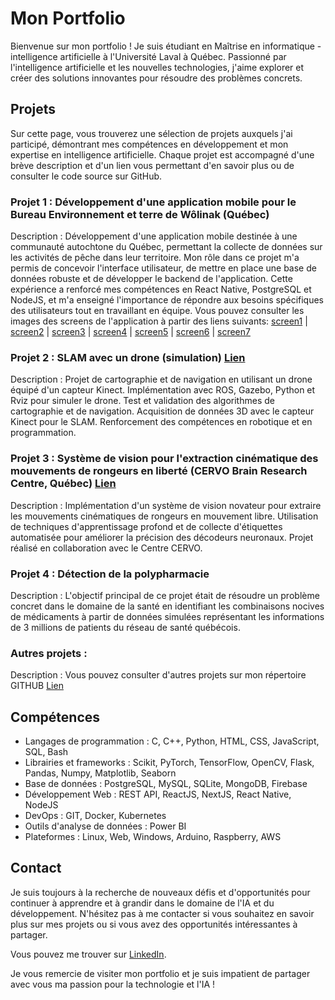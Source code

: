 # Mon Portfolio

Bienvenue sur mon portfolio ! Je suis étudiant en Maîtrise en informatique - intelligence artificielle à l'Université Laval à Québec. Passionné par l'intelligence artificielle et les nouvelles technologies, j'aime explorer et créer des solutions innovantes pour résoudre des problèmes concrets.

## Projets

Sur cette page, vous trouverez une sélection de projets auxquels j'ai participé, démontrant mes compétences en développement et mon expertise en intelligence artificielle. Chaque projet est accompagné d'une brève description et d'un lien vous permettant d'en savoir plus ou de consulter le code source sur GitHub.

### Projet 1 : Développement d'une application mobile pour le Bureau Environnement et terre de Wôlinak (Québec) 

Description : Développement d'une application mobile destinée à une communauté autochtone du Québec, permettant la collecte de données sur les activités de pêche dans leur territoire. Mon rôle dans ce projet m'a permis de concevoir l'interface utilisateur, de mettre en place une base de données robuste et de développer le backend de l'application. Cette expérience a renforcé mes compétences en React Native, PostgreSQL et NodeJS, et m'a enseigné l'importance de répondre aux besoins spécifiques des utilisateurs tout en travaillant en équipe.
Vous pouvez consulter les images des screens de l'application à partir des liens suivants: [screen1](https://raw.githubusercontent.com/morou34/portfolio/main/carnet-app-images/Screenshot_20230727_144744_Expo%20Go.jpg) | [screen2](https://raw.githubusercontent.com/morou34/portfolio/main/carnet-app-images/Screenshot_20230727_144753_Expo%20Go.jpg) | [screen3](https://raw.githubusercontent.com/morou34/portfolio/main/carnet-app-images/Screenshot_20230727_144802_Expo%20Go.jpg) | [screen4](https://raw.githubusercontent.com/morou34/portfolio/main/carnet-app-images/Screenshot_20230727_144813_Expo%20Go.jpg) | [screen5](https://raw.githubusercontent.com/morou34/portfolio/main/carnet-app-images/Screenshot_20230727_144909_Expo%20Go.jpg) | [screen6](https://raw.githubusercontent.com/morou34/portfolio/main/carnet-app-images/Screenshot_20230727_144937_Expo%20Go.jpg) | [screen7](https://raw.githubusercontent.com/morou34/portfolio/main/carnet-app-images/Screenshot_20230727_145003_Expo%20Go.jpg)


### Projet 2 : SLAM avec un drone (simulation) [Lien](https://github.com/morou34/Navigation-of-an-Autonomous-Differential-Drive-Robot)

Description : Projet de cartographie et de navigation en utilisant un drone équipé d'un capteur Kinect. Implémentation avec ROS, Gazebo, Python et Rviz pour simuler le drone. Test et validation des algorithmes de cartographie et de navigation. Acquisition de données 3D avec le capteur Kinect pour le SLAM. Renforcement des compétences en robotique et en programmation.

### Projet 3 : Système de vision pour l'extraction cinématique des mouvements de rongeurs en liberté (CERVO Brain Research Centre, Québec) [Lien](https://drive.google.com/file/d/1QMRhIVTQN50q__fOXKI4WeQVAq_UELuD/view?usp=sharing)

Description : Implémentation d'un système de vision novateur pour extraire les mouvements cinématiques de rongeurs en mouvement libre. Utilisation de techniques d'apprentissage profond et de collecte d'étiquettes automatisée pour améliorer la précision des décodeurs neuronaux. Projet réalisé en collaboration avec le Centre CERVO.

### Projet 4 : Détection de la polypharmacie

Description : L'objectif principal de ce projet était de résoudre un problème concret dans le domaine de la santé en identifiant les combinaisons nocives de médicaments à partir de données simulées représentant les informations de 3 millions de patients du réseau de santé québécois.

### Autres projets : 
Description : Vous pouvez consulter d'autres projets sur mon répertoire GITHUB [Lien](https://github.com/morou34?tab=repositories)

## Compétences

- Langages de programmation : C, C++, Python, HTML, CSS, JavaScript, SQL, Bash
- Librairies et frameworks : Scikit, PyTorch, TensorFlow, OpenCV, Flask, Pandas, Numpy, Matplotlib, Seaborn
- Base de données : PostgreSQL, MySQL, SQLite, MongoDB, Firebase
- Développement Web : REST API, ReactJS, NextJS, React Native, NodeJS
- DevOps : GIT, Docker, Kubernetes
- Outils d'analyse de données : Power BI
- Plateformes : Linux, Web, Windows, Arduino, Raspberry, AWS

## Contact

Je suis toujours à la recherche de nouveaux défis et d'opportunités pour continuer à apprendre et à grandir dans le domaine de l'IA et du développement. N'hésitez pas à me contacter si vous souhaitez en savoir plus sur mes projets ou si vous avez des opportunités intéressantes à partager.

Vous pouvez me trouver sur [LinkedIn]([lien_vers_votre_profil_LinkedIn](https://www.linkedin.com/in/morou34/)).

Je vous remercie de visiter mon portfolio et je suis impatient de partager avec vous ma passion pour la technologie et l'IA !

